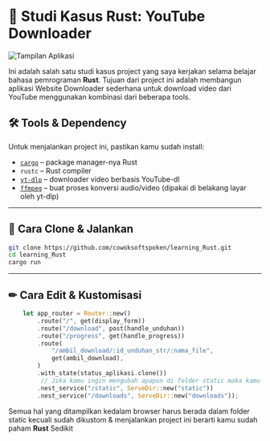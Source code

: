 # 🎯 Studi Kasus Rust: YouTube Downloader

![Tampilan Aplikasi](https://i.ibb.co/67b2Ndgs/Screenshot-20250804-124840-Chrome.jpg)

Ini adalah salah satu studi kasus project yang saya kerjakan selama belajar bahasa pemrograman **Rust**. Tujuan dari project ini adalah membangun aplikasi Website Downloader sederhana untuk download video dari YouTube menggunakan kombinasi dari beberapa tools.

## 🛠️ Tools & Dependency

Untuk menjalankan project ini, pastikan kamu sudah install:

- [`cargo`](https://doc.rust-lang.org/cargo/) – package manager-nya Rust
- `rustc` – Rust compiler
- [`yt-dlp`](https://github.com/yt-dlp/yt-dlp) – downloader video berbasis YouTube-dl
- [`ffmpeg`](https://ffmpeg.org/) – buat proses konversi audio/video (dipakai di belakang layar oleh yt-dlp)

---

## 🚀 Cara Clone & Jalankan

```bash
git clone https://github.com/cowoksoftspoken/learning_Rust.git
cd learning_Rust
cargo run
```
---

## ✏ Cara Edit & Kustomisasi
```Rust
    let app_router = Router::new()
        .route("/", get(display_form))
        .route("/download", post(handle_unduhan))
        .route("/progress", get(handle_progress))
        .route(
            "/ambil_download/:id_unduhan_str/:nama_file",
            get(ambil_download),
        )
        .with_state(status_aplikasi.clone())
         // Jika kamu ingin mengubah apapun di folder static maka kamu juga perlu mengubah bagian ini
        .nest_service("/static", ServeDir::new("static"))
        .nest_service("/downloads", ServeDir::new("downloads"));
```
Semua hal yang ditampilkan kedalam browser harus berada dalam folder static kecuali sudah dikustom & menjalankan project ini berarti kamu sudah paham **Rust** Sedikit

